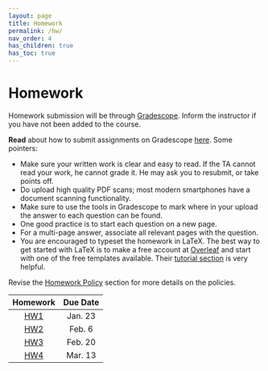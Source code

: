 ```yaml
---
layout: page
title: Homework
permalink: /hw/
nav_order: 4
has_children: true
has_toc: true
---
```

# Homework
Homework submission will be through [Gradescope](https://www.gradescope.com/courses/955242). Inform the instructor if you have not been added to the course.

**Read** about how to submit assignments on Gradescope [here](https://help.gradescope.com/article/ccbpppziu9-student-submit-work#variable_length_submissions). Some pointers:
* Make sure your written work is clear and easy to read. If the TA cannot read your work, he cannot grade it. He may ask you to resubmit, or take points off.
* Do upload high quality PDF scans; most modern smartphones have a document scanning functionality.
* Make sure to use the tools in Gradescope to mark where in your upload the answer to each question can be found.
* One good practice is to start each question on a new page.
* For a multi-page answer, associate all relevant pages with the question.
* You are encouraged to typeset the homework in LaTeX. The best way to get started with LaTeX is to make a free account at [Overleaf](https://www.overleaf.com) and start with one of the free templates available. Their [tutorial section](https://www.overleaf.com/learn/latex/Tutorials) is very helpful.

Revise the [Homework Policy]({{site.baseurl}}/hwpolicy/) section for more details on the policies.

| Homework | Due Date|
|:---------:|:---------:|
| [HW1](https://kfupmedusa.sharepoint.com/:f:/r/sites/Section_242123885/Class%20Materials/Homework/HW1?csf=1&web=1&e=f9pYdK)  |  Jan. 23|
| [HW2](https://kfupmedusa.sharepoint.com/:f:/r/sites/Section_242123885/Class%20Materials/Homework/HW2?csf=1&web=1&e=9kUQK2)  |  Feb. 6|
| [HW3](https://kfupmedusa.sharepoint.com/:f:/r/sites/Section_242123885/Class%20Materials/Homework/HW3?csf=1&web=1&e=oLrYxS)  |  Feb. 20|
| [HW4](https://kfupmedusa.sharepoint.com/:f:/r/sites/Section_242123885/Class%20Materials/Homework/HW4?csf=1&web=1&e=XgbJmc)  |  Mar. 13|